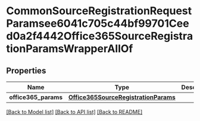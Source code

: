 # CommonSourceRegistrationRequestParamsee6041c705c44bf99701Ceed0a2f4442Office365SourceRegistrationParamsWrapperAllOf


## Properties
Name | Type | Description | Notes
------------ | ------------- | ------------- | -------------
**office365_params** | [**Office365SourceRegistrationParams**](Office365SourceRegistrationParams.md) |  | [optional] 

[[Back to Model list]](../README.md#documentation-for-models) [[Back to API list]](../README.md#documentation-for-api-endpoints) [[Back to README]](../README.md)


